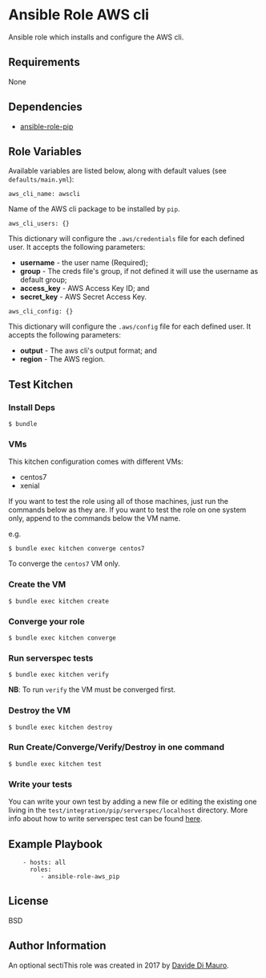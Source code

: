 Ansible Role AWS cli
=========

Ansible role which installs and configure the AWS cli.

Requirements
------------

None

Dependencies
------------

* [ansible-role-pip](https://github.com/Crowdcube/ansible-role-pip)

Role Variables
--------------

Available variables are listed below, along with default values (see `defaults/main.yml`):

```
aws_cli_name: awscli
```

Name of the AWS cli package to be installed by `pip`.

```
aws_cli_users: {}
```

This dictionary will configure the `.aws/credentials` file for each defined user. It accepts the following parameters:

* **username** - the user name (Required);
* **group** - The creds file's group, if not defined it will use the username as default group;
* **access_key** - AWS Access Key ID; and
* **secret_key** - AWS Secret Access Key.

```
aws_cli_config: {}
```

This dictionary will configure the `.aws/config` file for each defined user. It accepts the following parameters:

* **output** - The aws cli's output format; and
* **region** - The AWS region.

Test Kitchen
--------------

### Install Deps

```
$ bundle
```

### VMs

This kitchen configuration comes with different VMs:

* centos7
* xenial

If you want to test the role using all of those machines, just run the commands below as they are. If you want to test the role on one system only, append to the commands below the VM name.

e.g.

```
$ bundle exec kitchen converge centos7
```

To converge the `centos7` VM only.

### Create the VM

```
$ bundle exec kitchen create
```

### Converge your role

```
$ bundle exec kitchen converge
```

### Run serverspec tests

```
$ bundle exec kitchen verify
```

**NB**: To run `verify` the VM must be converged first.

### Destroy the VM

```
$ bundle exec kitchen destroy
```

### Run Create/Converge/Verify/Destroy in one command

```
$ bundle exec kitchen test
```

### Write your tests

You can write your own test by adding a new file or editing the existing one living in the `test/integration/pip/serverspec/localhost` directory. More info about how to write serverspec test can be found [here](http://serverspec.org/).

Example Playbook
----------------

```
    - hosts: all
      roles:
         - ansible-role-aws_pip
```

License
-------

BSD

Author Information
------------------

An optional sectiThis role was created in 2017 by [Davide Di Mauro](https://github.com/darkraiden).
